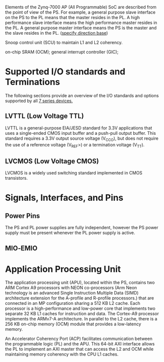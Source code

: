 Elements of the Zynq-7000 AP (All Programmable) SoC are described from the point of view of the PS. For example, a  general purpose slave interface on the PS to the PL means that the master resides in the PL. A high  performance slave interface means the high performance master resides in the PL. A general purpose  master interface means the PS is the master and the slave resides in the PL. (<u>specify direction base</u>) 

Snoop control unit (SCU) to maintain L1 and L2 coherency.

on-chip SRAM (OCM); general interrupt controller (GIC); 

# Supported I/O standards and Terminations

The following sections provide an overview of the I/O standards and options supported by all <u>7 series devices.</u>

## LVTTL (Low Voltage TTL)

LVTTL is a general-purpose EIA/JESD standard for 3.3V applications that uses a single-ended CMOS input buffer and a push-pull output buffer. This standard requires a 3.3V output source voltage (V<sub>CCO</sub>), but does not require the use of a reference voltage (V<sub>REF</sub>>) or a termination voltage (V<sub>TT</sub>). 

## LVCMOS (Low Voltage CMOS)

LVCMOS is a widely used switching standard implemented in CMOS transistors. 

# Signals, Interfaces, and Pins

## Power Pins

The PS and PL power supplies are fully independent, however the PS power supply must be present  whenever the PL power supply is active.

## MIO‐EMIO

# Application Processing Unit

The application processing unit (APU), located within the PS, contains two ARM Cortex A9 processors  with NEON co-processors (Arm Neon technology is an advanced Single Instruction Multiple Data (SIMD) architecture extension for the A-profile and R-profile processors.) that are connected in an MP configuration sharing a 512 KB L2 cache. Each  processor is a high-performance and low-power core that implements two separate 32 KB L1 caches for instruction and data. The Cortex-A9 processor implements the ARMv7-A architecture. In parallel to the L2 cache, there is a 256 KB on-chip memory  (OCM) module that provides a low-latency memory.

An Accelerator Coherency Port (ACP) facilitates communication between the programmable logic (PL)  and the APU. This 64-bit AXI interface allows the PL to implement an AXI master that can access the  L2 and OCM while maintaining memory coherency with the CPU L1 caches.
